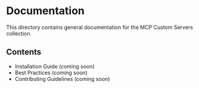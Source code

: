 # Documentation

This directory contains general documentation for the MCP Custom Servers collection.

## Contents

- Installation Guide (coming soon)
- Best Practices (coming soon)
- Contributing Guidelines (coming soon)
